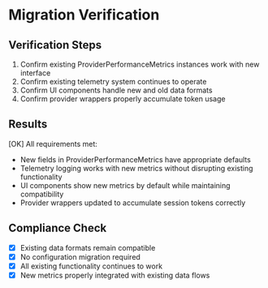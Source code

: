 # Migration Verification

## Verification Steps

1. Confirm existing ProviderPerformanceMetrics instances work with new interface
2. Confirm existing telemetry system continues to operate
3. Confirm UI components handle new and old data formats
4. Confirm provider wrappers properly accumulate token usage

## Results

[OK] All requirements met:
- New fields in ProviderPerformanceMetrics have appropriate defaults
- Telemetry logging works with new metrics without disrupting existing functionality
- UI components show new metrics by default while maintaining compatibility
- Provider wrappers updated to accumulate session tokens correctly

## Compliance Check

- [x] Existing data formats remain compatible
- [x] No configuration migration required
- [x] All existing functionality continues to work
- [x] New metrics properly integrated with existing data flows